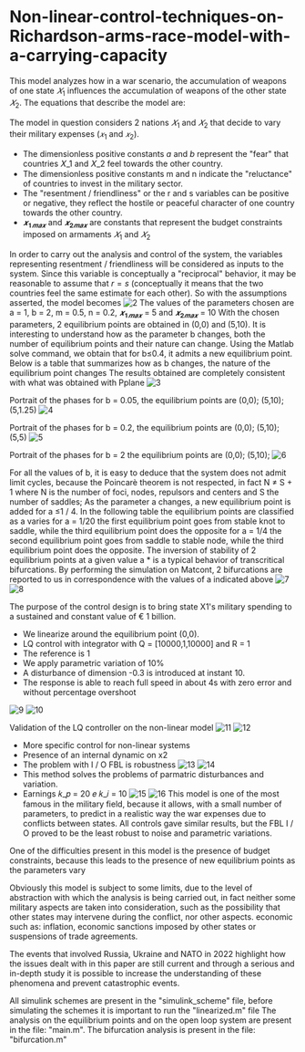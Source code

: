 # Non-linear-control-techniques-on-Richardson-arms-race-model-with-a-carrying-capacity


This model analyzes how in a war scenario, the accumulation of weapons of one state $𝑋_1$ influences the accumulation of weapons of the other state $𝑋_2$. The equations that describe the model are:


The model in question considers 2 nations $𝑋_1$ and $𝑋_2$ that decide to vary their military expenses ($𝑥_1$ and $𝑥_2$).
- The dimensionless positive constants $a$ and $b$ represent the "fear" that countries 𝑋_1 and 𝑋_2 feel towards the other country.
- The dimensionless positive constants m and n indicate the "reluctance" of countries to invest in the military sector.
- The "resentment / friendliness" or the r and s variables can be positive or negative, they reflect the hostile or peaceful character of one country towards the other country.
- $𝒙_{𝟏𝒎𝒂𝒙}$ and $𝒙_{𝟐𝒎𝒂𝒙}$ are constants that represent the budget constraints imposed on armaments $𝑋_1$ and $𝑋_2$

In order to carry out the analysis and control of the system, the variables representing resentment / friendliness will be considered as inputs to the system. Since this variable is conceptually a "reciprocal" behavior, it may be reasonable to assume that $r = s$ (conceptually it means that the two countries feel the same estimate for each other). So with the assumptions asserted, the model becomes
![2](https://user-images.githubusercontent.com/101321796/181657131-0ac9b3f6-7264-409e-b5f1-b7d777609bba.jpg)
The values ​​of the parameters chosen are a = 1, b = 2, m = 0.5, n = 0.2, $𝒙_{𝟏𝒎𝒂𝒙}$ = 5 and $𝒙_{𝟐𝒎𝒂𝒙}$ = 10
With the chosen parameters, 2 equilibrium points are obtained in (0,0) and (5,10). It is interesting to understand how as the parameter b changes, both the number of equilibrium points and their nature can change.
Using the Matlab solve command, we obtain that for b≤0.4, it admits a new equilibrium point.
Below is a table that summarizes how as b changes, the nature of the equilibrium point changes
The results obtained are completely consistent with what was obtained with Pplane
![3](https://user-images.githubusercontent.com/101321796/181657132-d864689a-8558-4006-8f9d-806e3f3db6fd.jpg)

Portrait of the phases for b = 0.05, the equilibrium points are (0,0); (5,10); (5,1.25)
![4](https://user-images.githubusercontent.com/101321796/181657133-5ded3068-9bf6-47b5-bd30-fd7777360589.jpg)

Portrait of the phases for b = 0.2, the equilibrium points are (0,0); (5,10); (5,5)
![5](https://user-images.githubusercontent.com/101321796/181657136-148fe4a0-57cf-4f13-8eac-854d12b76632.jpg)

Portrait of the phases for b = 2 the equilibrium points are (0,0); (5,10);
![6](https://user-images.githubusercontent.com/101321796/181657137-bc150eb9-1cb1-4ec5-b454-35e64f80c352.jpg)

For all the values of b, it is easy to deduce that the system does not admit limit cycles, because the Poincarè theorem is not respected, in fact N ≠ S + 1 where N is the number of foci, nodes, repulsors and centers and S the number of saddles;
As the parameter a changes, a new equilibrium point is added for a ≤1 / 4. In the following table the equilibrium points are classified as a varies
for a = 1/20 the first equilibrium point goes from stable knot to saddle, while the third equilibrium point does the opposite
for a = 1/4 the second equilibrium point goes from saddle to stable node, while the third equilibrium point does the opposite.
The inversion of stability of 2 equilibrium points at a given value a * is a typical behavior of transcritical bifurcations. By performing the simulation on Matcont, 2 bifurcations are reported to us in correspondence with the values ​​of a indicated above
![7](https://user-images.githubusercontent.com/101321796/181657139-593f7434-743e-4d8a-9321-c5731d40fbf1.jpg)
![8](https://user-images.githubusercontent.com/101321796/181657140-bcf3dbb6-5f81-4bb9-94b0-ced72a9e3a4e.jpg)






The purpose of the control design is to bring state X1's military spending to a sustained and constant value of € 1 billion.
- We linearize around the equilibrium point (0,0).
- LQ control with integrator with Q = [10000,1,10000] and R = 1
- The reference is 1
- We apply parametric variation of 10%
- A disturbance of dimension -0.3 is introduced at instant 10.
- The response is able to reach full speed in about 4s with zero error and without percentage overshoot


![9](https://user-images.githubusercontent.com/101321796/181657143-b73ab500-1341-4aa8-a494-570c62ead0a1.jpg)
![10](https://user-images.githubusercontent.com/101321796/181657145-fbc71646-01c3-415e-9751-15adcb9d6175.jpg)

Validation of the LQ controller on the non-linear model
![11](https://user-images.githubusercontent.com/101321796/181657146-713458c5-9ee0-4c08-8d04-8c6cc066315d.jpg)
![12](https://user-images.githubusercontent.com/101321796/181657147-88a6f694-b1a3-430c-9add-814daeb08644.jpg)

- More specific control for non-linear systems
- Presence of an internal dynamic on x2
- The problem with I / O FBL is robustness
![13](https://user-images.githubusercontent.com/101321796/181657149-a2562340-eeb7-4bb6-bd12-5472c0633148.jpg)
![14](https://user-images.githubusercontent.com/101321796/181657150-8c7b2296-8a35-4949-a8be-2dbb4957485b.jpg)
- This method solves the problems of parmatric disturbances and variation.
- Earnings 𝑘_𝑝 = 20 𝑒 𝑘_𝑖 = 10
![15](https://user-images.githubusercontent.com/101321796/181657153-4606374f-c32e-4032-81a1-d372de1cbe04.jpg)
![16](https://user-images.githubusercontent.com/101321796/181657154-d642fd21-f4de-4a4b-8df1-369e9802b253.jpg)
This model is one of the most famous in the military field, because it allows, with a small number of parameters, to predict in a realistic way the war expenses due to conflicts between states.
All controls gave similar results, but the FBL I / O proved to be the least robust to noise and parametric variations.

 One of the difficulties present in this model is the presence of budget constraints, because this leads to the presence of new equilibrium points as the parameters vary

Obviously this model is subject to some limits, due to the level of abstraction with which the analysis is being carried out, in fact neither some military aspects are taken into consideration, such as the possibility that other states may intervene during the conflict, nor other aspects. economic such as: inflation, economic sanctions imposed by other states or suspensions of trade agreements.


 The events that involved Russia, Ukraine and NATO in 2022 highlight how the issues dealt with in this paper are still current and through a serious and in-depth study it is possible to increase the understanding of these phenomena and prevent catastrophic events.

All simulink schemes are present in the "simulink_scheme" file, before simulating the schemes it is important to run the "linearized.m" file
The analysis on the equilibrium points and on the open loop system are present in the file: "main.m".
The bifurcation analysis is present in the file: "bifurcation.m"
